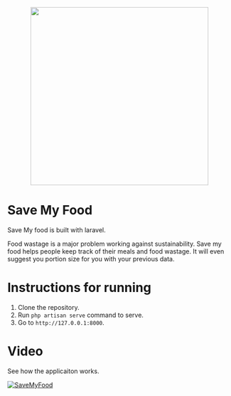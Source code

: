<p align="center"><a href="https://laravel.com" target="_blank"><img src="https://raw.githubusercontent.com/laravel/art/master/logo-lockup/5%20SVG/2%20CMYK/1%20Full%20Color/laravel-logolockup-cmyk-red.svg" width="400"></a></p>

<h1>Save My Food</h1>
<p>
    <p>Save My food is built with laravel. </p>
    <p>Food wastage is a major problem working against sustainability. Save my food helps people keep track of their meals and food wastage. It will even suggest you   portion size for you with your previous data.  </p>
    
</p> 

<h1>Instructions for running</h1>

1. Clone the repository.
2. Run `php artisan serve` command to serve.
3. Go to `http://127.0.0.1:8000`.


<h1> Video </h1>
<p>See how the applicaiton works.</p>

[![SaveMyFood](https://yt-embed.herokuapp.com/embed?v=x0ngrHh90i0)](https://www.youtube.com/watch?v=x0ngrHh90i0 "SaveMyFood")



